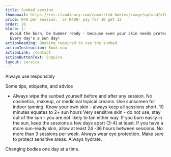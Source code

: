 ```yaml
---
title: Sunbed session
thumbnail: https://res.cloudinary.com/committed-bodies/image/upload/v1665575169/CB_sunbed.png
price: R40 per session,  or R400- pay for 10 get 12
order: 20
blurb: |-
  Avoid the burn, be Summer ready - because even your skin needs protection.
  Every day's a sun day!
actionHeading: Booking required to use the sunbed
actionInstruction: Book now
actionLink: /contact
actionButtonText: Enquire
layout: service
---
```

Always use responsibly 

Some tips, etiquette, and advice


* Always wipe the sunbed yourself before and after any session. 
  No cosmetics, makeup, or medicinal topical creams.
  Use sunscreen for indoor tanning.
  Know your own skin - always keep all sessions short.
  10 minutes equates to 2+ sun hours
  Very sensitive skin  - do not use, stay out of the sun - you are not likely to tan either way.
  If you burn easily in the sun, keep the sessions a few days apart (3-4) at least.
  If you have a more sun-ready skin, allow at least 24 -36 hours between sessions.
  No more than 3 sessions per week.
  Always wear eye protection.
  Make sure to protect sensitive areas.
  Always hydrate.

Changing bodies one day at a time.